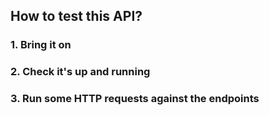 ## How to test this API?

### 1. Bring it on

### 2. Check it's up and running

### 3. Run some HTTP requests against the endpoints

